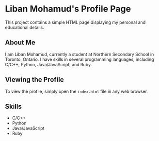 # Liban Mohamud's Profile Page

This project contains a simple HTML page displaying my personal and educational details.

## About Me

I am Liban Mohamud, currently a student at Northern Secondary School in Toronto, Ontario. I have skills in several programming languages, including C/C++, Python, Java/JavaScript, and Ruby.

## Viewing the Profile

To view the profile, simply open the `index.html` file in any web browser.

## Skills

- C/C++
- Python
- Java/JavaScript
- Ruby
